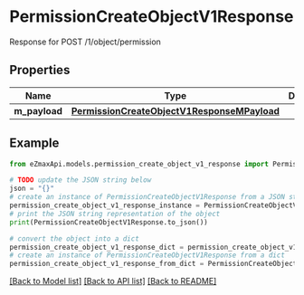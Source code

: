 # PermissionCreateObjectV1Response

Response for POST /1/object/permission

## Properties

Name | Type | Description | Notes
------------ | ------------- | ------------- | -------------
**m_payload** | [**PermissionCreateObjectV1ResponseMPayload**](PermissionCreateObjectV1ResponseMPayload.md) |  | 

## Example

```python
from eZmaxApi.models.permission_create_object_v1_response import PermissionCreateObjectV1Response

# TODO update the JSON string below
json = "{}"
# create an instance of PermissionCreateObjectV1Response from a JSON string
permission_create_object_v1_response_instance = PermissionCreateObjectV1Response.from_json(json)
# print the JSON string representation of the object
print(PermissionCreateObjectV1Response.to_json())

# convert the object into a dict
permission_create_object_v1_response_dict = permission_create_object_v1_response_instance.to_dict()
# create an instance of PermissionCreateObjectV1Response from a dict
permission_create_object_v1_response_from_dict = PermissionCreateObjectV1Response.from_dict(permission_create_object_v1_response_dict)
```
[[Back to Model list]](../README.md#documentation-for-models) [[Back to API list]](../README.md#documentation-for-api-endpoints) [[Back to README]](../README.md)


